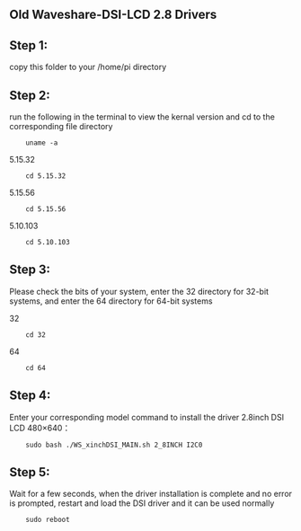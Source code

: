 ## Old Waveshare-DSI-LCD 2.8 Drivers

## Step 1: 
copy this folder to your /home/pi directory  

## Step 2: 

run the following in the terminal to view the kernal version and cd to the corresponding file directory

        uname -a

5.15.32

        cd 5.15.32
5.15.56

        cd 5.15.56
5.10.103

        cd 5.10.103

## Step 3: 

Please check the bits of your system, enter the 32 directory for 32-bit systems, and enter the 64 directory for 64-bit systems

32

        cd 32
64

        cd 64

## Step 4:

Enter your corresponding model command to install the driver
2.8inch DSI LCD 480×640：

        sudo bash ./WS_xinchDSI_MAIN.sh 2_8INCH I2C0


## Step 5: 
Wait for a few seconds, when the driver installation is complete and no error is prompted, restart and load the DSI driver and it can be used normally

        sudo reboot
